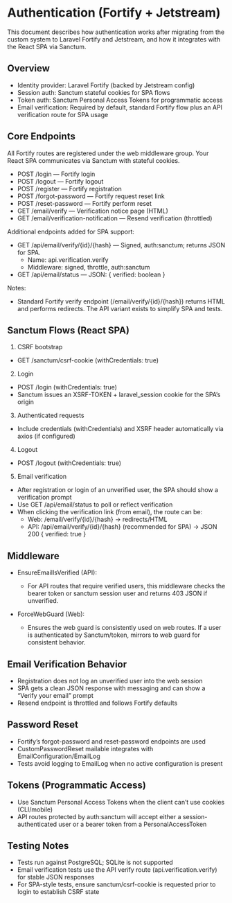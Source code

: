 # Authentication (Fortify + Jetstream)

This document describes how authentication works after migrating from the custom system to Laravel Fortify and Jetstream, and how it integrates with the React SPA via Sanctum.

## Overview

- Identity provider: Laravel Fortify (backed by Jetstream config)
- Session auth: Sanctum stateful cookies for SPA flows
- Token auth: Sanctum Personal Access Tokens for programmatic access
- Email verification: Required by default, standard Fortify flow plus an API verification route for SPA usage

## Core Endpoints

All Fortify routes are registered under the web middleware group. Your React SPA communicates via Sanctum with stateful cookies.

- POST /login — Fortify login
- POST /logout — Fortify logout
- POST /register — Fortify registration
- POST /forgot-password — Fortify request reset link
- POST /reset-password — Fortify perform reset
- GET /email/verify — Verification notice page (HTML)
- GET /email/verification-notification — Resend verification (throttled)

Additional endpoints added for SPA support:

- GET /api/email/verify/{id}/{hash} — Signed, auth:sanctum; returns JSON for SPA.
  - Name: api.verification.verify
  - Middleware: signed, throttle, auth:sanctum
- GET /api/email/status — JSON: { verified: boolean }

Notes:

- Standard Fortify verify endpoint (/email/verify/{id}/{hash}) returns HTML and performs redirects. The API variant exists to simplify SPA and tests.

## Sanctum Flows (React SPA)

1. CSRF bootstrap

- GET /sanctum/csrf-cookie (withCredentials: true)

2. Login

- POST /login (withCredentials: true)
- Sanctum issues an XSRF-TOKEN + laravel_session cookie for the SPA’s origin

3. Authenticated requests

- Include credentials (withCredentials) and XSRF header automatically via axios (if configured)

4. Logout

- POST /logout (withCredentials: true)

5. Email verification

- After registration or login of an unverified user, the SPA should show a verification prompt
- Use GET /api/email/status to poll or reflect verification
- When clicking the verification link (from email), the route can be:
  - Web: /email/verify/{id}/{hash} → redirects/HTML
  - API: /api/email/verify/{id}/{hash} (recommended for SPA) → JSON 200 { verified: true }

## Middleware

- EnsureEmailIsVerified (API):

  - For API routes that require verified users, this middleware checks the bearer token or sanctum session user and returns 403 JSON if unverified.

- ForceWebGuard (Web):
  - Ensures the web guard is consistently used on web routes. If a user is authenticated by Sanctum/token, mirrors to web guard for consistent behavior.

## Email Verification Behavior

- Registration does not log an unverified user into the web session
- SPA gets a clean JSON response with messaging and can show a “Verify your email” prompt
- Resend endpoint is throttled and follows Fortify defaults

## Password Reset

- Fortify’s forgot-password and reset-password endpoints are used
- CustomPasswordReset mailable integrates with EmailConfiguration/EmailLog
- Tests avoid logging to EmailLog when no active configuration is present

## Tokens (Programmatic Access)

- Use Sanctum Personal Access Tokens when the client can’t use cookies (CLI/mobile)
- API routes protected by auth:sanctum will accept either a session-authenticated user or a bearer token from a PersonalAccessToken

## Testing Notes

- Tests run against PostgreSQL; SQLite is not supported
- Email verification tests use the API verify route (api.verification.verify) for stable JSON responses
- For SPA-style tests, ensure sanctum/csrf-cookie is requested prior to login to establish CSRF state
